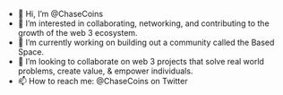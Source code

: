 - 👋 Hi, I’m @ChaseCoins
- 👀 I’m interested in collaborating, networking, and contributing to the growth of the web 3 ecosystem. 
- 🌱 I’m currently working on building out a community called the Based Space. 
- 💞️ I’m looking to collaborate on web 3 projects that solve real world problems, create value, & empower individuals. 
- 📫 How to reach me: @ChaseCoins on Twitter 

<!---
ChaseCoins/ChaseCoins is a ✨ special ✨ repository because its `README.md` (this file) appears on your GitHub profile.
You can click the Preview link to take a look at your changes.
--->
